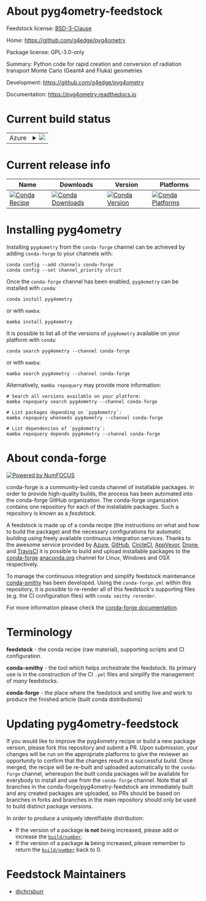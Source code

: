 About pyg4ometry-feedstock
==========================

Feedstock license: [BSD-3-Clause](https://github.com/conda-forge/pyg4ometry-feedstock/blob/main/LICENSE.txt)

Home: https://github.com/g4edge/pyg4ometry

Package license: GPL-3.0-only

Summary: Python code for rapid creation and conversion of radiation transport Monte Carlo (Geant4 and Fluka) geometries

Development: https://github.com/g4edge/pyg4ometry

Documentation: https://pyg4ometry.readthedocs.io

Current build status
====================


<table>
    
  <tr>
    <td>Azure</td>
    <td>
      <details>
        <summary>
          <a href="https://dev.azure.com/conda-forge/feedstock-builds/_build/latest?definitionId=15769&branchName=main">
            <img src="https://dev.azure.com/conda-forge/feedstock-builds/_apis/build/status/pyg4ometry-feedstock?branchName=main">
          </a>
        </summary>
        <table>
          <thead><tr><th>Variant</th><th>Status</th></tr></thead>
          <tbody><tr>
              <td>linux_64_python3.10.____cpython</td>
              <td>
                <a href="https://dev.azure.com/conda-forge/feedstock-builds/_build/latest?definitionId=15769&branchName=main">
                  <img src="https://dev.azure.com/conda-forge/feedstock-builds/_apis/build/status/pyg4ometry-feedstock?branchName=main&jobName=linux&configuration=linux%20linux_64_python3.10.____cpython" alt="variant">
                </a>
              </td>
            </tr><tr>
              <td>linux_64_python3.11.____cpython</td>
              <td>
                <a href="https://dev.azure.com/conda-forge/feedstock-builds/_build/latest?definitionId=15769&branchName=main">
                  <img src="https://dev.azure.com/conda-forge/feedstock-builds/_apis/build/status/pyg4ometry-feedstock?branchName=main&jobName=linux&configuration=linux%20linux_64_python3.11.____cpython" alt="variant">
                </a>
              </td>
            </tr><tr>
              <td>linux_64_python3.12.____cpython</td>
              <td>
                <a href="https://dev.azure.com/conda-forge/feedstock-builds/_build/latest?definitionId=15769&branchName=main">
                  <img src="https://dev.azure.com/conda-forge/feedstock-builds/_apis/build/status/pyg4ometry-feedstock?branchName=main&jobName=linux&configuration=linux%20linux_64_python3.12.____cpython" alt="variant">
                </a>
              </td>
            </tr><tr>
              <td>linux_64_python3.9.____cpython</td>
              <td>
                <a href="https://dev.azure.com/conda-forge/feedstock-builds/_build/latest?definitionId=15769&branchName=main">
                  <img src="https://dev.azure.com/conda-forge/feedstock-builds/_apis/build/status/pyg4ometry-feedstock?branchName=main&jobName=linux&configuration=linux%20linux_64_python3.9.____cpython" alt="variant">
                </a>
              </td>
            </tr><tr>
              <td>osx_64_python3.10.____cpython</td>
              <td>
                <a href="https://dev.azure.com/conda-forge/feedstock-builds/_build/latest?definitionId=15769&branchName=main">
                  <img src="https://dev.azure.com/conda-forge/feedstock-builds/_apis/build/status/pyg4ometry-feedstock?branchName=main&jobName=osx&configuration=osx%20osx_64_python3.10.____cpython" alt="variant">
                </a>
              </td>
            </tr><tr>
              <td>osx_64_python3.11.____cpython</td>
              <td>
                <a href="https://dev.azure.com/conda-forge/feedstock-builds/_build/latest?definitionId=15769&branchName=main">
                  <img src="https://dev.azure.com/conda-forge/feedstock-builds/_apis/build/status/pyg4ometry-feedstock?branchName=main&jobName=osx&configuration=osx%20osx_64_python3.11.____cpython" alt="variant">
                </a>
              </td>
            </tr><tr>
              <td>osx_64_python3.12.____cpython</td>
              <td>
                <a href="https://dev.azure.com/conda-forge/feedstock-builds/_build/latest?definitionId=15769&branchName=main">
                  <img src="https://dev.azure.com/conda-forge/feedstock-builds/_apis/build/status/pyg4ometry-feedstock?branchName=main&jobName=osx&configuration=osx%20osx_64_python3.12.____cpython" alt="variant">
                </a>
              </td>
            </tr><tr>
              <td>osx_64_python3.9.____cpython</td>
              <td>
                <a href="https://dev.azure.com/conda-forge/feedstock-builds/_build/latest?definitionId=15769&branchName=main">
                  <img src="https://dev.azure.com/conda-forge/feedstock-builds/_apis/build/status/pyg4ometry-feedstock?branchName=main&jobName=osx&configuration=osx%20osx_64_python3.9.____cpython" alt="variant">
                </a>
              </td>
            </tr><tr>
              <td>osx_arm64_python3.10.____cpython</td>
              <td>
                <a href="https://dev.azure.com/conda-forge/feedstock-builds/_build/latest?definitionId=15769&branchName=main">
                  <img src="https://dev.azure.com/conda-forge/feedstock-builds/_apis/build/status/pyg4ometry-feedstock?branchName=main&jobName=osx&configuration=osx%20osx_arm64_python3.10.____cpython" alt="variant">
                </a>
              </td>
            </tr><tr>
              <td>osx_arm64_python3.11.____cpython</td>
              <td>
                <a href="https://dev.azure.com/conda-forge/feedstock-builds/_build/latest?definitionId=15769&branchName=main">
                  <img src="https://dev.azure.com/conda-forge/feedstock-builds/_apis/build/status/pyg4ometry-feedstock?branchName=main&jobName=osx&configuration=osx%20osx_arm64_python3.11.____cpython" alt="variant">
                </a>
              </td>
            </tr><tr>
              <td>osx_arm64_python3.12.____cpython</td>
              <td>
                <a href="https://dev.azure.com/conda-forge/feedstock-builds/_build/latest?definitionId=15769&branchName=main">
                  <img src="https://dev.azure.com/conda-forge/feedstock-builds/_apis/build/status/pyg4ometry-feedstock?branchName=main&jobName=osx&configuration=osx%20osx_arm64_python3.12.____cpython" alt="variant">
                </a>
              </td>
            </tr><tr>
              <td>osx_arm64_python3.9.____cpython</td>
              <td>
                <a href="https://dev.azure.com/conda-forge/feedstock-builds/_build/latest?definitionId=15769&branchName=main">
                  <img src="https://dev.azure.com/conda-forge/feedstock-builds/_apis/build/status/pyg4ometry-feedstock?branchName=main&jobName=osx&configuration=osx%20osx_arm64_python3.9.____cpython" alt="variant">
                </a>
              </td>
            </tr>
          </tbody>
        </table>
      </details>
    </td>
  </tr>
</table>

Current release info
====================

| Name | Downloads | Version | Platforms |
| --- | --- | --- | --- |
| [![Conda Recipe](https://img.shields.io/badge/recipe-pyg4ometry-green.svg)](https://anaconda.org/conda-forge/pyg4ometry) | [![Conda Downloads](https://img.shields.io/conda/dn/conda-forge/pyg4ometry.svg)](https://anaconda.org/conda-forge/pyg4ometry) | [![Conda Version](https://img.shields.io/conda/vn/conda-forge/pyg4ometry.svg)](https://anaconda.org/conda-forge/pyg4ometry) | [![Conda Platforms](https://img.shields.io/conda/pn/conda-forge/pyg4ometry.svg)](https://anaconda.org/conda-forge/pyg4ometry) |

Installing pyg4ometry
=====================

Installing `pyg4ometry` from the `conda-forge` channel can be achieved by adding `conda-forge` to your channels with:

```
conda config --add channels conda-forge
conda config --set channel_priority strict
```

Once the `conda-forge` channel has been enabled, `pyg4ometry` can be installed with `conda`:

```
conda install pyg4ometry
```

or with `mamba`:

```
mamba install pyg4ometry
```

It is possible to list all of the versions of `pyg4ometry` available on your platform with `conda`:

```
conda search pyg4ometry --channel conda-forge
```

or with `mamba`:

```
mamba search pyg4ometry --channel conda-forge
```

Alternatively, `mamba repoquery` may provide more information:

```
# Search all versions available on your platform:
mamba repoquery search pyg4ometry --channel conda-forge

# List packages depending on `pyg4ometry`:
mamba repoquery whoneeds pyg4ometry --channel conda-forge

# List dependencies of `pyg4ometry`:
mamba repoquery depends pyg4ometry --channel conda-forge
```


About conda-forge
=================

[![Powered by
NumFOCUS](https://img.shields.io/badge/powered%20by-NumFOCUS-orange.svg?style=flat&colorA=E1523D&colorB=007D8A)](https://numfocus.org)

conda-forge is a community-led conda channel of installable packages.
In order to provide high-quality builds, the process has been automated into the
conda-forge GitHub organization. The conda-forge organization contains one repository
for each of the installable packages. Such a repository is known as a *feedstock*.

A feedstock is made up of a conda recipe (the instructions on what and how to build
the package) and the necessary configurations for automatic building using freely
available continuous integration services. Thanks to the awesome service provided by
[Azure](https://azure.microsoft.com/en-us/services/devops/), [GitHub](https://github.com/),
[CircleCI](https://circleci.com/), [AppVeyor](https://www.appveyor.com/),
[Drone](https://cloud.drone.io/welcome), and [TravisCI](https://travis-ci.com/)
it is possible to build and upload installable packages to the
[conda-forge](https://anaconda.org/conda-forge) [anaconda.org](https://anaconda.org/)
channel for Linux, Windows and OSX respectively.

To manage the continuous integration and simplify feedstock maintenance
[conda-smithy](https://github.com/conda-forge/conda-smithy) has been developed.
Using the ``conda-forge.yml`` within this repository, it is possible to re-render all of
this feedstock's supporting files (e.g. the CI configuration files) with ``conda smithy rerender``.

For more information please check the [conda-forge documentation](https://conda-forge.org/docs/).

Terminology
===========

**feedstock** - the conda recipe (raw material), supporting scripts and CI configuration.

**conda-smithy** - the tool which helps orchestrate the feedstock.
                   Its primary use is in the construction of the CI ``.yml`` files
                   and simplify the management of *many* feedstocks.

**conda-forge** - the place where the feedstock and smithy live and work to
                  produce the finished article (built conda distributions)


Updating pyg4ometry-feedstock
=============================

If you would like to improve the pyg4ometry recipe or build a new
package version, please fork this repository and submit a PR. Upon submission,
your changes will be run on the appropriate platforms to give the reviewer an
opportunity to confirm that the changes result in a successful build. Once
merged, the recipe will be re-built and uploaded automatically to the
`conda-forge` channel, whereupon the built conda packages will be available for
everybody to install and use from the `conda-forge` channel.
Note that all branches in the conda-forge/pyg4ometry-feedstock are
immediately built and any created packages are uploaded, so PRs should be based
on branches in forks and branches in the main repository should only be used to
build distinct package versions.

In order to produce a uniquely identifiable distribution:
 * If the version of a package **is not** being increased, please add or increase
   the [``build/number``](https://docs.conda.io/projects/conda-build/en/latest/resources/define-metadata.html#build-number-and-string).
 * If the version of a package **is** being increased, please remember to return
   the [``build/number``](https://docs.conda.io/projects/conda-build/en/latest/resources/define-metadata.html#build-number-and-string)
   back to 0.

Feedstock Maintainers
=====================

* [@chrisburr](https://github.com/chrisburr/)

